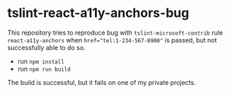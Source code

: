 # tslint-react-a11y-anchors-bug

This repository tries to reproduce bug with `tslint-microsoft-contrib` rule `react-a11y-anchors` when `href="tel:1-234-567-8900"` is passed, but not successfully able to do so.

- run `npm install`
- run `npm run build`

The build is successful, but it fails on one of my private projects.
